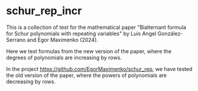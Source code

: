 # schur_rep_incr
This is a collection of test for the mathematical paper
"Bialternant formula for Schur polynomials with repeating variables"
by Luis Angel González-Serrano and Egor Maximenko (2024).

Here we test formulas from the new version of the paper,
where the degrees of polynomials are increasing by rows.

In the project https://github.com/EgorMaximenko/schur_rep,
we have tested the old version of the paper,
where the powers of polynomials are decreasing by rows.
